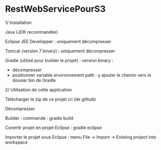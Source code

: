 # RestWebServicePourS3

1/ Installation

Java (JDK recommandée)

Eclipse JEE Developper : uniquement décompresser

Tomcat (version 7 binary) : uniquement décompresser

Gradle (utilisé pour builder le projet) : version binary :

  -  décompresser
  -  positionner variable environnement path : y ajouter le chemin vers le dossier bin de Gradle


2/ Utilisation de cette application

Télécharger le zip de ce projet ici (de github)

Décompresser

Builder : commande : gradle build

Conertir projet en projet Eclipse : gradle eclipse

Importer le projet sous Eclipse : menu File -> Import -> Existing project into workspace
